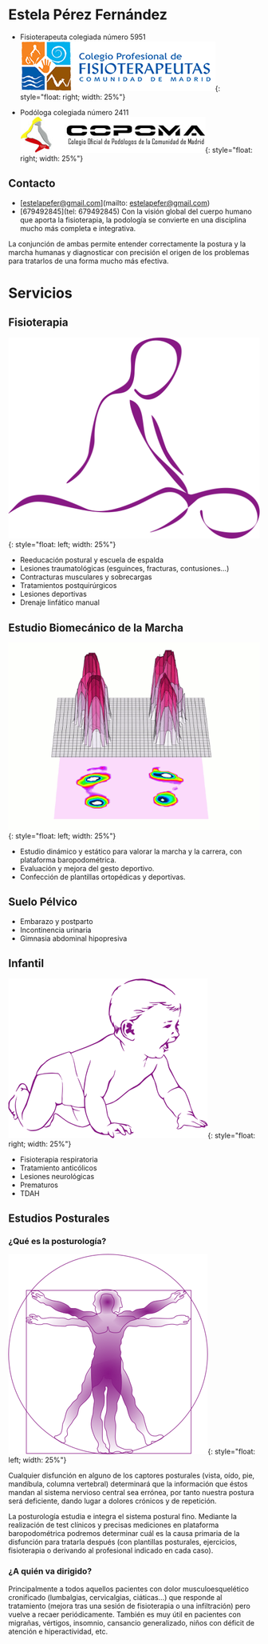 # Estela Pérez Fernández

* Fisioterapeuta colegiada número 5951
![fisio](images/logo-cfisiomad.png){: style="float: right; width: 25%"}

* Podóloga colegiada número 2411
![podo](images/colegio_podo.jpg){: style="float: right; width: 25%"}

## Contacto

* [estelapefer@gmail.com](mailto: estelapefer@gmail.com)
* [679492845](tel: 679492845)
Con la visión global del cuerpo humano que aporta la fisioterapia, la podología se convierte en una disciplina mucho más completa e integrativa.

La conjunción de ambas permite entender correctamente la postura y la marcha humanas y diagnosticar con precisión el origen de los problemas para tratarlos de una forma mucho más efectiva.

# Servicios

## Fisioterapia
![masaje](images/massage-line-art_left.png){: style="float: left; width: 25%"}
* Reeducación postural y escuela de espalda
* Lesiones traumatológicas (esguinces, fracturas, contusiones…)
* Contracturas musculares y sobrecargas
* Tratamientos postquirúrgicos
* Lesiones deportivas
* Drenaje linfático manual

## Estudio Biomecánico de la Marcha

![pisada](images/pie_1.gif){: style="float: left; width: 25%"}

* Estudio dinámico y estático para valorar la marcha y la carrera, con plataforma baropodométrica.
* Evaluación y mejora del gesto deportivo.
* Confección de plantillas ortopédicas y deportivas.

## Suelo Pélvico

* Embarazo y postparto
* Incontinencia urinaria
* Gimnasia abdominal hipopresiva

## Infantil

![infantil](images/kotik-baby-01.svg.png){: style="float: right; width: 25%"}

* Fisioterapia respiratoria
* Tratamiento anticólicos
* Lesiones neurológicas
* Prematuros
* TDAH

## Estudios Posturales

### ¿Qué es la posturología?

![masaje](images/vitruvian-man.svg.png){: style="float: left; width: 25%"}

Cualquier disfunción en alguno de los captores posturales (vista, oído, pie, mandíbula, columna vertebral) determinará que la información que éstos mandan al sistema nervioso central  sea errónea, por tanto nuestra postura será deficiente, dando lugar a dolores crónicos y de repetición.

La posturología estudia e integra el sistema postural fino. 
Mediante la realización de test clínicos y precisas mediciones en plataforma baropodométrica podremos determinar cuál es la causa primaria de la disfunción para tratarla después (con plantillas posturales, ejercicios, fisioterapia o derivando al profesional indicado en cada caso).

### ¿A quién va dirigido?

Principalmente a todos aquellos pacientes con dolor musculoesquelético cronificado (lumbalgias, cervicalgias, ciáticas…) que responde al tratamiento (mejora tras una sesión de fisioterapia o una infiltración) pero vuelve a recaer periódicamente. También es muy útil en pacientes con migrañas, vértigos, insomnio, cansancio generalizado, niños con déficit de atención e hiperactividad, etc.
